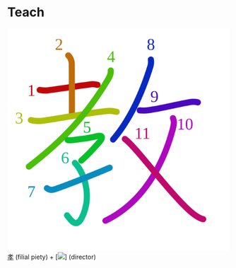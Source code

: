 # Teach
![6559](Kanji/kanji-colorize/6559.svg)
[孝](Kanji/kanji-dict/孝.md) (filial piety) + [![](http://www.kanjidamage.com/assets/radsmall/taskmaster-7c00534b32ba3f977d00ff130bc50ae558d237f761e149237bd40f2cf8d3f245.jpg)] (director)